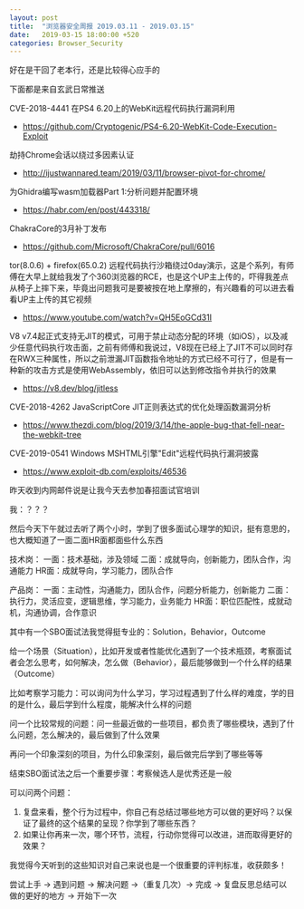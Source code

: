 ```yaml
---
layout: post
title:  "浏览器安全周报 2019.03.11 - 2019.03.15"
date:   2019-03-15 18:00:00 +520
categories: Browser_Security
---
```


好在是干回了老本行，还是比较得心应手的

下面都是来自玄武日常推送

CVE-2018-4441 在PS4 6.20上的WebKit远程代码执行漏洞利用
- https://github.com/Cryptogenic/PS4-6.20-WebKit-Code-Execution-Exploit

劫持Chrome会话以绕过多因素认证
- http://ijustwannared.team/2019/03/11/browser-pivot-for-chrome/

为Ghidra编写wasm加载器Part 1:分析问题并配置环境
- https://habr.com/en/post/443318/

ChakraCore的3月补丁发布
- https://github.com/Microsoft/ChakraCore/pull/6016

tor(8.0.6) + firefox(65.0.2) 远程代码执行沙箱绕过0day演示，这是个系列，有师傅在大早上就给我发了个360浏览器的RCE，也是这个UP主上传的，吓得我差点从椅子上摔下来，毕竟出问题我可是要被按在地上摩擦的，有兴趣看的可以进去看看UP主上传的其它视频
- https://www.youtube.com/watch?v=QH5EoGCd31I

V8 v7.4起正式支持无JIT的模式，可用于禁止动态分配的环境（如iOS），以及减少任意代码执行攻击面，之前有师傅和我说过，V8现在已经上了JIT不可以同时存在RWX三种属性，所以之前泄漏JIT函数指令地址的方式已经不可行了，但是有一种新的攻击方式是使用WebAssembly，依旧可以达到修改指令并执行的效果
- https://v8.dev/blog/jitless

CVE-2018-4262 JavaScriptCore JIT正则表达式的优化处理函数漏洞分析
- https://www.thezdi.com/blog/2019/3/14/the-apple-bug-that-fell-near-the-webkit-tree

CVE-2019-0541 Windows MSHTML引擎"Edit"远程代码执行漏洞披露
- https://www.exploit-db.com/exploits/46536

昨天收到内网邮件说是让我今天去参加春招面试官培训

我：？？？

然后今天下午就过去听了两个小时，学到了很多面试心理学的知识，挺有意思的，也大概知道了一面二面HR面都面些什么东西

技术岗：
一面：技术基础，涉及领域
二面：成就导向，创新能力，团队合作，沟通能力
HR面：成就导向，学习能力，团队合作

产品岗：
一面：主动性，沟通能力，团队合作，问题分析能力，创新能力
二面：执行力，灵活应变，逻辑思维，学习能力，业务能力
HR面：职位匹配性，成就动机，沟通协调，合作意识

其中有一个SBO面试法我觉得挺专业的：Solution，Behavior，Outcome

给一个场景（Situation），比如开发或者性能优化遇到了一个技术瓶颈，考察面试者会怎么思考，如何解决，怎么做（Behavior），最后能够做到一个什么样的结果（Outcome）

比如考察学习能力：可以询问为什么学习，学习过程遇到了什么样的难度，学的目的是什么，最后学到什么程度，能解决什么样的问题

问一个比较常规的问题：问一些最近做的一些项目，都负责了哪些模块，遇到了什么问题，怎么解决的，最后做到了什么效果

再问一个印象深刻的项目，为什么印象深刻，最后做完后学到了哪些等等

结束SBO面试法之后一个重要步骤：考察候选人是优秀还是一般

可以问两个问题：

1. 复盘来看，整个行为过程中，你自己有总结过哪些地方可以做的更好吗？以保证了最终的这个结果的呈现？你学到了哪些东西？
2. 如果让你再来一次，哪个环节，流程，行动你觉得可以改进，进而取得更好的效果？

我觉得今天听到的这些知识对自己来说也是一个很重要的评判标准，收获颇多！

尝试上手 -> 遇到问题 -> 解决问题 ->（重复几次）-> 完成 -> 复盘反思总结可以做的更好的地方 -> 开始下一次